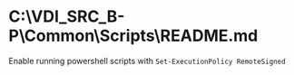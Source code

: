 # C:\VDI_SRC_B-P\Common\Scripts\README.md

Enable running powershell scripts with
`Set-ExecutionPolicy RemoteSigned`
